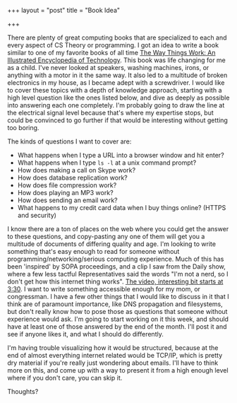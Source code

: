 +++
layout = "post"
title = "Book Idea"

+++

There are plenty of great computing books that are specialized to each and
every aspect of CS Theory or programming. I got an idea to write a book
similar to one of my favorite books of all time [The Way Things Work: An
Illustrated Encyclopedia of Technology](http://www.amazon.com/Way-Things-Work-Illustrated-Encyclopedia/dp/B001IKMLK8/ref=sr_1_8?s=books&ie=UTF8&qid=1327369371&sr=1-8). 
This book was life changing for me as a child. I've never looked at speakers,
washing machines, irons, or anything with a motor in it the same way. It also led to a
multitude of broken electronics in my house, as I became adept with a
screwdriver. 
I would like to cover these topics with a depth of knowledge approach, starting with a
high level question like the ones listed below, and dive as deeply as possible
into answering each one completely. I'm probably going to draw the line at the
electrical signal level because that's where my expertise stops, but could be
convinced to go further if that would be interesting without getting too boring. 

The kinds of questions I want to cover are:

* What happens when I type a URL into a browser window and hit enter?
* What happens when I type `ls -l` at a unix command prompt?
* How does making a call on Skype work?
* How does database replication work? 
* How does file compression work?
* How does playing an MP3 work?
* How does sending an email work?
* What happens to my credit card data when I buy things online? (HTTPS and
  security)

I know there are a ton of places on the web where you could get the answer to
these questions, and copy-pasting any one of them will get you a multitude of
documents of differing quality and age. I'm looking to write something that's easy
enough to read for someone without programming/networking/serious computing experience. 
Much of this has been 'inspired' by SOPA proceedings, and a clip I saw from the
Daily show, where a few less tactful Representatives said the words "I'm not a nerd, so I
don't get how this internet thing works". [The video, interesting bit starts at 3:30](http://www.thedailyshow.com/watch/wed-january-18-2012/ko-computer). I want to write something accessible enough for my mom, or congressman.
I have a few other things that I would like to discuss in it that I think are
of paramount importance, like DNS propagation and filesystems, but don't really
know how to pose those as questions that someone without experience would ask. I'm going to start working on it this
week, and should have at least one of those answered by the end of the month.
I'll post it and see if anyone likes it, and what I should do differently. 

I'm having trouble visualizing how it would be structured, because at the end
of almost everything internet related would be TCP/IP, which is pretty dry
material if you're really just wondering about emails. I'll have to think more
on this, and come up with a way to present it from a high enough level where if
you don't care, you can skip it. 

Thoughts?
